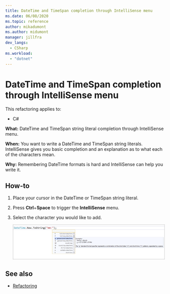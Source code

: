 ```yaml
---
title: DateTime and TimeSpan completion through IntelliSense menu
ms.date: 06/08/2020
ms.topic: reference
author: mikadumont
ms.author: midumont
manager: jillfra
dev_langs:
  - CSharp
ms.workload: 
  - "dotnet"
---
```

# DateTime and TimeSpan completion through IntelliSense menu

This refactoring applies to:

- C#

**What:** DateTime and TimeSpan string literal completion through IntelliSense menu.

**When:** You want to write a DateTime and TimeSpan string literals. IntelliSense gives you basic completion and an explanation as to what each of the characters mean. 

**Why:** Remembering DateTime formats is hard and IntelliSense can help you write it.

## How-to

1. Place your cursor in the DateTime or TimeSpan string literal.
2. Press **Ctrl**+**Space** to trigger the **IntelliSense** menu.
3. Select the character you would like to add.

   ![DateTime Completion IntelliSense](media/datetime-completion.png)

## See also

- [Refactoring](../refactoring-in-visual-studio.md)
